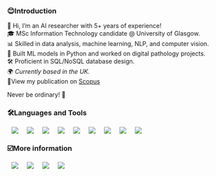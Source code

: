 <h3>😊Introduction</h3>

👋 Hi, I’m an AI researcher with 5+ years of experience! <br/>
🎓 MSc Information Technology candidate @ University of Glasgow.  <br/>
📊 Skilled in data analysis, machine learning, NLP, and computer vision.  <br/>
🧠 Built ML models in Python and worked on digital pathology projects.  <br/>
🛠️ Proficient in SQL/NoSQL database design.  <br/>
🌍 <em> Currently based in the UK. </em><br/>
🔗View my publication on [Scopus](https://www.scopus.com/authid/detail.uri?authorId=57219472918) <br/>

Never be ordinary! 🚀 <br/>

<h3>🛠Languages and Tools</h3>
<div style="font-size: 0;">
<img src ="https://img.shields.io/badge/Python-3776AB.svg?&style=flat&logo=Python&logoColor=white" style="height : auto; margin-left : 10px; margin-right : 10px;"/></a> 
<img src ="https://img.shields.io/badge/Java-ED8B00?style=flat&logo=Java&logoColor=white" style="height : auto; margin-left : 10px; margin-right : 10px;"/></a>
<img src ="https://img.shields.io/badge/eclipseide-2C2255.svg?&style=flat&logo=eclipseide&logoColor=white" style="height : auto; margin-left : 10px; margin-right : 10px;"/></a> 
<img src="https://img.shields.io/badge/PostgreSQL-4169e1?style=flat&logo=PostgreSQL&logoColor=white" style="height : auto; margin-left : 10px; margin-right : 10px;"/></a>
<img src="https://img.shields.io/badge/ORACLE-F80000?style=flat&logo=ORACLE&logoColor=white" style="height : auto; margin-left : 10px; margin-right : 10px;"/></a>
<img src="https://img.shields.io/badge/XML-%23005FAD.svg?&style=flat&logo=XML&logoColor=white" style="height : auto; margin-left : 10px; margin-right : 10px;"/></a>
<img src="https://img.shields.io/badge/Google_Colab-F9AB00?style=flat&logo=GoogleColab&logoColor=white" style="height : auto; margin-left : 10px; margin-right : 10px;"/></a>
<img src="https://img.shields.io/badge/Linux-FCC624?style=flat&logo=linux&logoColor=black" style="height : auto; margin-left : 10px; margin-right : 10px;"/></a>
<img src="https://img.shields.io/badge/R-F276DC3?style=flat&logo=R&logoColor=black" style="height : auto; margin-left : 10px; margin-right : 10px;"/></a>
</a>
</div>

<h3>☑️More information</h3>

<div style="font-size: 0;">
    <a href="https://www.scopus.com/authid/detail.uri?authorId=57219472918">
        <img src="http://img.shields.io/badge/Scopus-E9711C?style=flat&logo=Scopus&logoColor=white"
             alt="Scopus"
             style="height: auto; margin-left: 10px; margin-right: 10px;"/>
    </a>
    <a href="https://orcid.org/0000-0002-9209-9719">
        <img src="http://img.shields.io/badge/ORCID-A6CE39?style=flat&logo=ORCID&logoColor=white"
             alt="ORCID"
             style="height: auto; margin-left: 10px; margin-right: 10px;"/>
    </a>
    <a href="https://chonny.tistory.com">
    <img src="http://img.shields.io/badge/Tech%20Blog-00D182?style=flat&logo=Emby&logoColor=white"
        alt="Tech Blog"
        style="height : auto; margin-left : 10px; margin-right : 10px;"/>
    </a>
    <a href="mailto:eunice1615@gmail.com">
    <img src="http://img.shields.io/badge/Gmail-EA4335?style=flat&logo=Gmail&logoColor=white"
        alt="Gmail"
        style="height : auto; margin-left : 10px; margin-right : 10px;"/>
    </a>
</div>
